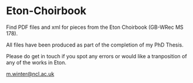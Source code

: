 # Eton-Choirbook
Find PDF files and xml for pieces from the Eton Choirbook (GB-WRec MS 178).

All files have been produced as part of the completion of my PhD Thesis.

Please do get in touch if you spot any errors or would like a tranposition of any of the works in Eton.

m.winter@ncl.ac.uk
